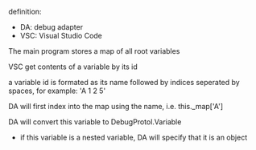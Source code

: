 definition:
* DA: debug adapter
* VSC: Visual Studio Code

The main program stores a map of all root variables

VSC get contents of a variable by its id

a variable id is formated as its name followed by indices seperated by spaces, for example: 'A 1 2 5'

DA will first index into the map using the name, i.e. this._map['A']

DA will convert this variable to DebugProtol.Variable
* if this variable is a nested variable, DA will specify that it is an object



